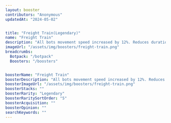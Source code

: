 ```yaml
---
layout: booster
contributors: "Anonymous"
updatedAt: "2024-05-02"


title: "Freight Train(Legendary)"
name: "Freight Train"
description: "All bots movement speed increased by 12%. Reduces durations of stuns on all bots by 40%."
imageUrl: "/assets/img/boosters/freight-train.png"
breadcrumbs:
  Botpack: "/botpack"
  Boosters: "/boosters"


boosterName: "Freight Train"
boosterDescription: "All bots movement speed increased by 12%. Reduces durations of stuns on all bots by 40%."
boosterImageUrl: "/assets/img/boosters/freight-train.png"
boosterStacks: ""
boosterRarity: "Legendary"
boosterRaritySortOrder: "5"
boosterAcquisition: ""
boosterOpinion: ""
searchKeywords: ""
---
```

